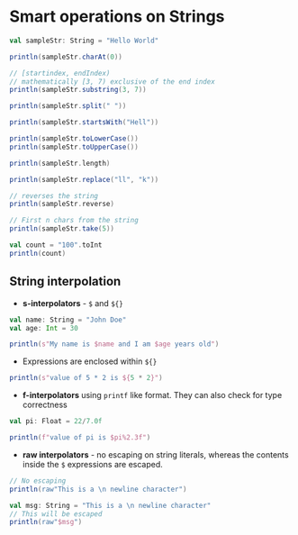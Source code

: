 # Smart operations on Strings

```Scala
val sampleStr: String = "Hello World"

println(sampleStr.charAt(0))

// [startindex, endIndex)
// mathematically [3, 7) exclusive of the end index
println(sampleStr.substring(3, 7))

println(sampleStr.split(" "))

println(sampleStr.startsWith("Hell"))

println(sampleStr.toLowerCase())
println(sampleStr.toUpperCase())

println(sampleStr.length)

println(sampleStr.replace("ll", "k"))

// reverses the string
println(sampleStr.reverse)

// First n chars from the string
println(sampleStr.take(5))

val count = "100".toInt
println(count)
```

## String interpolation

* **s-interpolators** - `$` and `${}`

```Scala
val name: String = "John Doe"
val age: Int = 30

println(s"My name is $name and I am $age years old")
```

* Expressions are enclosed within `${}`

```Scala
println(s"value of 5 * 2 is ${5 * 2}")
```

* **f-interpolators** using `printf` like format. They can also check for type correctness

```Scala
val pi: Float = 22/7.0f

println(f"value of pi is $pi%2.3f")
```

* **raw interpolators** - no escaping on string literals, whereas the contents inside the `$` expressions are escaped.

```Scala
// No escaping
println(raw"This is a \n newline character")

val msg: String = "This is a \n newline character"
// This will be escaped
println(raw"$msg")
```

